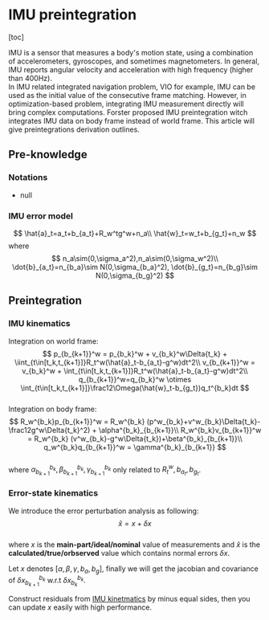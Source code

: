 # IMU preintegration

[toc]

IMU is a sensor that measures a body's motion state, using a combination of accelerometers, gyroscopes, and sometimes magnetometers. In general, IMU reports angular velocity and acceleration with high frequency (higher than 400Hz).  
In IMU related integrated navigation problem, VIO for example, IMU can be used as the initial value of the consecutive frame matching. However, in optimization-based problem, integrating IMU measurement directly will bring complex computations. Forster proposed IMU preintegration witch integrates IMU data on body frame instead of world frame. This article will give preintegrations derivation outlines.
## Pre-knowledge
### Notations
* null
<!-- * $\hat{}$ means measurements -->

### IMU error model
$$
\hat{a}_t=a_t+b_{a_t}+R_w^tg^w+n_a\\
\hat{w}_t=w_t+b_{g_t}+n_w
$$
where
$$
n_a\sim(0,\sigma_a^2),n_a\sim(0,\sigma_w^2)\\
\dot{b}_{a_t}=n_{b_a}\sim N(0,\sigma_{b_a}^2), \dot{b}_{g_t}=n_{b_g}\sim N(0,\sigma_{b_g}^2)
$$

## Preintegration
### IMU kinematics
Integration on world frame:  
$$
p_{b_{k+1}}^w = p_{b_k}^w + v_{b_k}^w\Delta{t_k} + \iint_{t\in[t_k,t_{k+1}]}R_t^w(\hat{a}_t-b_{a_t}-g^w)dt^2\\
v_{b_{k+1}}^w = v_{b_k}^w + \int_{t\in[t_k,t_{k+1}]}R_t^w(\hat{a}_t-b_{a_t}-g^w)dt^2\\
q_{b_{k+1}}^w=q_{b_k}^w \otimes \int_{t\in[t_k,t_{k+1}]}\frac12\Omega(\hat{w}_t-b_{g_t})q_t^{b_k}dt
$$  
Integration on body frame:  
$$
R_w^{b_k}p_{b_{k+1}}^w = R_w^{b_k} (p^w_{b_k}+v^w_{b_k}\Delta{t_k}-\frac12g^w\Delta{t_k}^2) + \alpha^{b_k}_{b_{k+1}}\\
R_w^{b_k}v_{b_{k+1}}^w = R_w^{b_k} (v^w_{b_k}-g^w\Delta{t_k})+\beta^{b_k}_{b_{k+1}}\\
q_w^{b_k}q_{b_{k+1}}^w = \gamma^{b_k}_{b_{k+1}}
$$  
where $\alpha^{b_k}_{b_{k+1}},\beta^{b_k}_{b_{k+1}},\gamma^{b_k}_{b_{k+1}}$ only related to $R_t^w,b_{a_t},b_{g_t}$.

### Error-state kinematics
We introduce the error perturbation analysis as following:  
$$ \hat{x}=x+\delta{x} $$  
where $x$ is the **main-part/ideal/nominal** value of measurements and $\hat{x}$ is the **calculated/true/orbserved** value which contains normal errors $\delta x$.  
<!-- For the nominal kinematics, we have
$$
\dot{\alpha}=\beta \\
\dot{\beta}=R(a_m-b_a) \\
\dot{}
$$ -->
Let $x$ denotes $[\alpha,\beta,\gamma,b_a,b_g]$, finally we will get the jacobian and covariance of $\delta{x}^{b_k}_{b_{k+1}}$ w.r.t $\delta{x}^{b_k}_{b_{k}}$.  

Construct residuals from [IMU kinetmatics](#imu-kinematics) by minus equal sides, then you can update $x$ easily with high performance.  

